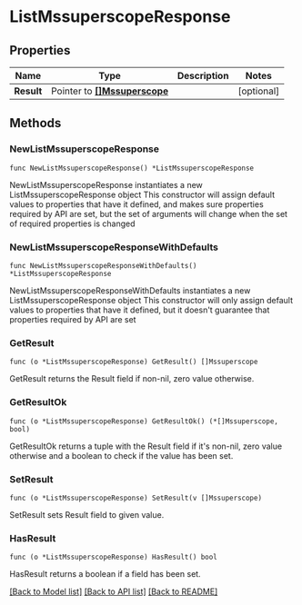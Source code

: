 # ListMssuperscopeResponse

## Properties

Name | Type | Description | Notes
------------ | ------------- | ------------- | -------------
**Result** | Pointer to [**[]Mssuperscope**](Mssuperscope.md) |  | [optional] 

## Methods

### NewListMssuperscopeResponse

`func NewListMssuperscopeResponse() *ListMssuperscopeResponse`

NewListMssuperscopeResponse instantiates a new ListMssuperscopeResponse object
This constructor will assign default values to properties that have it defined,
and makes sure properties required by API are set, but the set of arguments
will change when the set of required properties is changed

### NewListMssuperscopeResponseWithDefaults

`func NewListMssuperscopeResponseWithDefaults() *ListMssuperscopeResponse`

NewListMssuperscopeResponseWithDefaults instantiates a new ListMssuperscopeResponse object
This constructor will only assign default values to properties that have it defined,
but it doesn't guarantee that properties required by API are set

### GetResult

`func (o *ListMssuperscopeResponse) GetResult() []Mssuperscope`

GetResult returns the Result field if non-nil, zero value otherwise.

### GetResultOk

`func (o *ListMssuperscopeResponse) GetResultOk() (*[]Mssuperscope, bool)`

GetResultOk returns a tuple with the Result field if it's non-nil, zero value otherwise
and a boolean to check if the value has been set.

### SetResult

`func (o *ListMssuperscopeResponse) SetResult(v []Mssuperscope)`

SetResult sets Result field to given value.

### HasResult

`func (o *ListMssuperscopeResponse) HasResult() bool`

HasResult returns a boolean if a field has been set.


[[Back to Model list]](../README.md#documentation-for-models) [[Back to API list]](../README.md#documentation-for-api-endpoints) [[Back to README]](../README.md)


